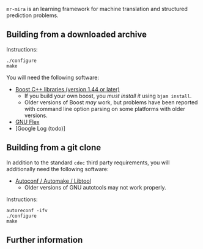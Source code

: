 `mr-mira` is an learning framework for machine translation and structured prediction problems.

## Building from a downloaded archive

Instructions:

	./configure
	make
	
You will need the following software:

- [Boost C++ libraries (version 1.44 or later)](http://www.boost.org/)
    - If you build your own boost, you _must install it_ using `bjam install`.
    - Older versions of Boost _may_ work, but problems have been reported with command line option parsing on some platforms with older versions.
- [GNU Flex](http://flex.sourceforge.net/)
- [Google Log (todo)]
## Building from a git clone

In addition to the standard `cdec` third party requirements, you will additionally need the following software:

- [Autoconf / Automake / Libtool](http://www.gnu.org/software/autoconf/)
    - Older versions of GNU autotools may not work properly.

Instructions:

	autoreconf -ifv
	./configure
	make
	

## Further information


